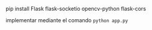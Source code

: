 pip install Flask flask-socketio opencv-python flask-cors


implementar mediante el comando `python app.py`